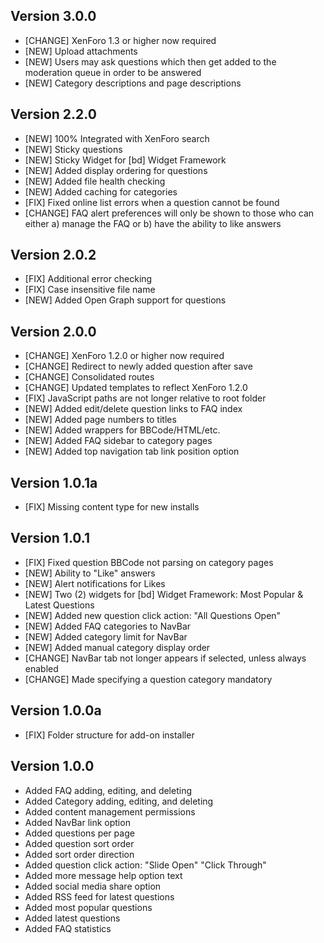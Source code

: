 Version 3.0.0
---------------
- [CHANGE] XenForo 1.3 or higher now required
- [NEW] Upload attachments
- [NEW] Users may ask questions which then get added to the moderation queue in order to be answered
- [NEW] Category descriptions and page descriptions

Version 2.2.0
---------------
- [NEW] 100% Integrated with XenForo search
- [NEW] Sticky questions
- [NEW] Sticky Widget for [bd] Widget Framework
- [NEW] Added display ordering for questions
- [NEW] Added file health checking
- [NEW] Added caching for categories
- [FIX] Fixed online list errors when a question cannot be found
- [CHANGE] FAQ alert preferences will only be shown to those who can either a) manage the FAQ or b) have the ability to like answers

Version 2.0.2
---------------
- [FIX] Additional error checking
- [FIX] Case insensitive file name
- [NEW] Added Open Graph support for questions

Version 2.0.0
---------------
- [CHANGE] XenForo 1.2.0 or higher now required
- [CHANGE] Redirect to newly added question after save
- [CHANGE] Consolidated routes
- [CHANGE] Updated templates to reflect XenForo 1.2.0
- [FIX] JavaScript paths are not longer relative to root folder
- [NEW] Added edit/delete question links to FAQ index
- [NEW] Added page numbers to titles
- [NEW] Added wrappers for BBCode/HTML/etc.
- [NEW] Added FAQ sidebar to category pages
- [NEW] Added top navigation tab link position option

Version 1.0.1a
---------------
- [FIX] Missing content type for new installs

Version 1.0.1
---------------
- [FIX] Fixed question BBCode not parsing on category pages
- [NEW] Ability to "Like" answers
- [NEW] Alert notifications for Likes
- [NEW] Two (2) widgets for [bd] Widget Framework: Most Popular & Latest Questions
- [NEW] Added new question click action: "All Questions Open"
- [NEW] Added FAQ categories to NavBar
- [NEW] Added category limit for NavBar
- [NEW] Added manual category display order
- [CHANGE] NavBar tab not longer appears if selected, unless always enabled
- [CHANGE] Made specifying a question category mandatory

Version 1.0.0a
---------------
- [FIX] Folder structure for add-on installer

Version 1.0.0
---------------
- Added FAQ adding, editing, and deleting
- Added Category adding, editing, and deleting
- Added content management permissions
- Added NavBar link option
- Added questions per page
- Added question sort order
- Added sort order direction
- Added question click action: "Slide Open" "Click Through"
- Added more message help option text
- Added social media share option
- Added RSS feed for latest questions
- Added most popular questions
- Added latest questions
- Added FAQ statistics
